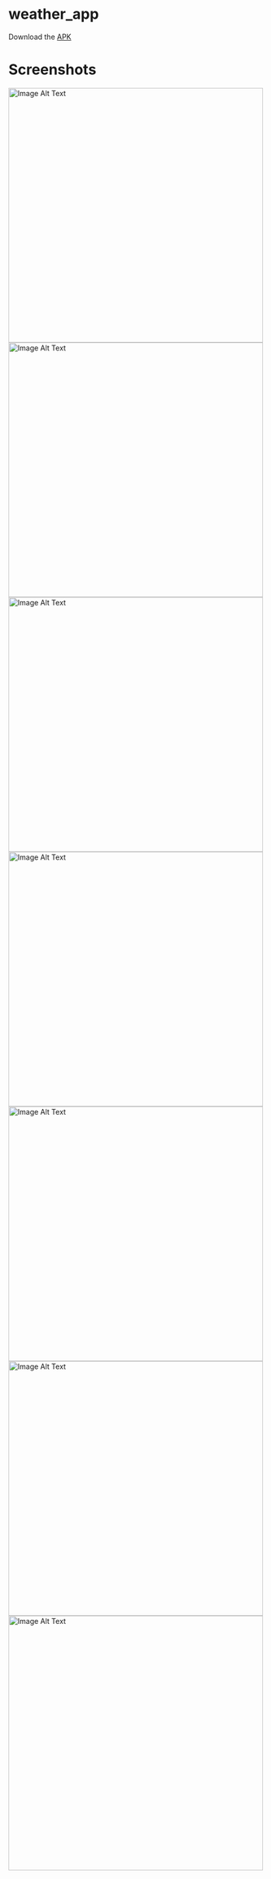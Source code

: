 # weather_app

Download the [APK](https://github.com/akshatt25/weather_app/blob/main/app-release.apk) 

# Screenshots
<img src="assignment/screenshots/Screenshot_2024-01-17-11-49-42-516_com.cipherschools.assignment.jpg" alt="Image Alt Text" height="500" style="display:inline-block; margin-right:10px;">  <img src="assignment/screenshots/Screenshot_2024-01-17-11-50-01-356_com.cipherschools.assignment.jpg" alt="Image Alt Text" height="500" style="display:inline-block; margin-right:10px;">  <img src="assignment/screenshots/Screenshot_2024-01-17-11-51-09-322_com.cipherschools.assignment.jpg" alt="Image Alt Text" height="500" style="display:inline-block; margin-right:10px;">  <img src="assignment/screenshots/Screenshot_2024-01-17-12-00-20-720_com.cipherschools.assignment.jpg" alt="Image Alt Text" height="500" style="display:inline-block; margin-right:10px;">  <img src="assignment/screenshots/Screenshot_2024-01-17-11-50-30-069_com.cipherschools.assignment.jpg" alt="Image Alt Text" height="500" style="display:inline-block; margin-right:10px;">  <img src="assignment/screenshots/Screenshot_2024-01-17-12-02-21-230_com.cipherschools.assignment.jpg" alt="Image Alt Text" height="500" style="display:inline-block; margin-right:10px;"> 
<img src="assignment/screenshots/Screenshot_2024-01-17-12-02-25-404_com.cipherschools.assignment.jpg" alt="Image Alt Text" height="500" style="display:inline-block; margin-right:10px;"> 
